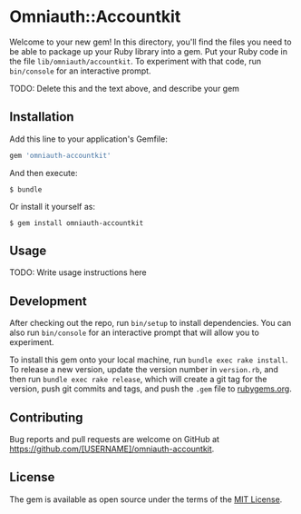 # Omniauth::Accountkit

Welcome to your new gem! In this directory, you'll find the files you need to be able to package up your Ruby library into a gem. Put your Ruby code in the file `lib/omniauth/accountkit`. To experiment with that code, run `bin/console` for an interactive prompt.

TODO: Delete this and the text above, and describe your gem

## Installation

Add this line to your application's Gemfile:

```ruby
gem 'omniauth-accountkit'
```

And then execute:

    $ bundle

Or install it yourself as:

    $ gem install omniauth-accountkit

## Usage

TODO: Write usage instructions here

## Development

After checking out the repo, run `bin/setup` to install dependencies. You can also run `bin/console` for an interactive prompt that will allow you to experiment.

To install this gem onto your local machine, run `bundle exec rake install`. To release a new version, update the version number in `version.rb`, and then run `bundle exec rake release`, which will create a git tag for the version, push git commits and tags, and push the `.gem` file to [rubygems.org](https://rubygems.org).

## Contributing

Bug reports and pull requests are welcome on GitHub at https://github.com/[USERNAME]/omniauth-accountkit.

## License

The gem is available as open source under the terms of the [MIT License](https://opensource.org/licenses/MIT).
